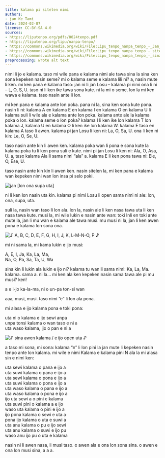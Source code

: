```yaml
---
title: kalama pi sitelen nimi
authors:
- jan Ke Tami
date: 2024-02-07
license: CC-BY-SA 4.0
sources:
- https://liputenpo.org/pdfs/0024tenpo.pdf
- https://liputenpo.org/lipu/nanpa-tenpo/
- https://commons.wikimedia.org/wiki/File:Lipu_tenpo_nanpa_tenpo_-_Jan_Losu.png
- https://commons.wikimedia.org/wiki/File:Lipu_tenpo_nanpa_tenpo_-_sitelen_kalama.png
- https://commons.wikimedia.org/wiki/File:Lipu_tenpo_nanpa_tenpo_-_sina_awen_kalama.png
preprocessing: wrote alt text
---
```


nimi li jo e kalama. taso mi wile pana e kalama nimi ale tawa sina la sina ken sona kepeken nasin seme? mi o kalama seme e kalama lili ni? a, nasin mute li ken. mi ken pana e kalama taso: jan ni li jan Losu – kalama pi nimi ona li ni – L, O, S, U. taso ni li ken ike tawa sona kute. ni la mi o seme. lon la mi ken wawa e kalama. taso nasin ante li lon.

mi ken pana e kalama ante lon poka. pana ni la, sina ken sona kute pona. nasin li ni: kalama A en kalama E en kalama I en kalama O en kalama U li kalama suli li wile ala e kalama ante lon poka. kalama ante ale la kalama poka o lon. kalama seme o lon poka? kalama I li ken ike lon kalama T lon kalama J, kalama U en kalama O li ken ike lon kalama W. kalama E taso en kalama A taso li awen. kalama pi jan Losu li ken ni: La, O, Sa, U. ona li ken ni kin: Le, O, Se, U.

taso nasin ante kin li awen ken. kalama poka wan li pona e sona kute la kalama poka tu li ken pona suli e kute. nimi pi jan Losu li ken ni: Ala, O, Asa, U. a, taso kalama Ala li sama nimi “ala” a. kalama E li ken pona tawa ni: Ele, O, Ese, U.

taso nasin ante kin kin li awen ken. nasin sitelen la, mi ken pana e kalama wan kepeken nimi wan lon insa pi selo poki.

![jan [lon ona supa uta]](https://upload.wikimedia.org/wikipedia/commons/d/dd/Lipu_tenpo_nanpa_tenpo_-_Jan_Losu.png)

ni li ken lon nasin uta kin. kalama pi nimi Losu li open sama nimi ni ale: lon, ona, supa, uta.

suli la, nasin wan taso li lon ala. lon la, nasin ale li ken nasa tawa uta li ken nasa tawa kute. musi la, mi wile lukin e nasin ante wan: toki Inli en toki ante mute la, jan li mu wan e kalama ale tawa musi. mu musi ni la, jan li ken awen pona e kalama lon sona ona.

![♪ A, B, C, D, E, F, G, H, I, J, K, L-M-N-O, P ♪](https://upload.wikimedia.org/wikipedia/commons/0/0a/Lipu_tenpo_nanpa_tenpo_-_sitelen_kalama.png)

mi ni sama la, mi kama lukin e ijo musi:

A, E, I, Ja, Ka, La, Ma,  
Na, O, Pa, Sa, Ta, U, Wa

sina kin li lukin ala lukin e ijo ni? kalama tu wan li sama nimi: Ka, La, Ma. kalama. sama a. ni la… mi ken ala ken kepeken nasin sama tawa ale pi mu musi? ken!

a e i-jo ka-la-ma, ni o un-pa ton-si wan

aaa, musi, musi. taso nimi “e” li lon ala pona.

mi alasa e ijo kalama pona e toki pona:

uta ni o kalama e ijo sewi anpa  
unpa tonsi kalama o wan taso e ni a  
uta waso kalama, ijo o pan e ni a

![♪ sina awen kalama / e ijo open uta ♪](https://upload.wikimedia.org/wikipedia/commons/7/75/Lipu_tenpo_nanpa_tenpo_-_sina_awen_kalama.png)

a taso mi sona, mi sona: kalama “n” li lon pini la jan mute li kepeken nasin tenpo ante lon kalama. mi wile e nimi Kalama e kalama pini N ala la mi alasa sin e nimi ken:

uta sewi kalama o pana e ijo a  
uta suwi kalama o pana e ijo a  
uta sewi kalama o pona e ijo a  
uta suwi kalama o pona e ijo a  
uta waso kalama o pana e ijo a  
uta waso kalama o pona e ijo a  
ijo uta sewi a o pini e kalama  
uta suwi pini o kalama a e ijo  
waso uta kalama o pini e ijo a  
ijo pona kalama o sewi e uta a  
pona ijo kalama o uta e suwi a  
uta anu kalama o pu e ijo sewi  
uta anu kalama o suwi e ijo pu  
waso anu ijo pu o uta e kalama

nasin ni li awen nasa, li musi taso. o awen ala e ona lon sona sina. o awen e ona lon musi sina, a a a.